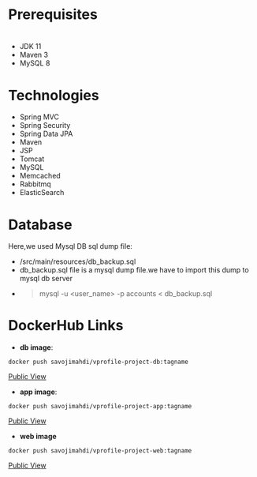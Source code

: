 # Prerequisites
#
- JDK 11 
- Maven 3 
- MySQL 8

# Technologies 
- Spring MVC
- Spring Security
- Spring Data JPA
- Maven
- JSP
- Tomcat
- MySQL
- Memcached
- Rabbitmq
- ElasticSearch
# Database
Here,we used Mysql DB 
sql dump file:
- /src/main/resources/db_backup.sql
- db_backup.sql file is a mysql dump file.we have to import this dump to mysql db server
- > mysql -u <user_name> -p accounts < db_backup.sql

# DockerHub Links

- **db image**:

```
docker push savojimahdi/vprofile-project-db:tagname
```

[Public View](https://hub.docker.com/r/savojimahdi/vprofile-project-web)

-  **app image**:

```
docker push savojimahdi/vprofile-project-app:tagname
```

[Public View](https://hub.docker.com/r/savojimahdi/vprofile-project-web)

-  **web image**

```
docker push savojimahdi/vprofile-project-web:tagname
```

[Public View](https://hub.docker.com/r/savojimahdi/vprofile-project-web)

###  
